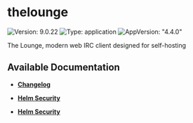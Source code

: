# thelounge

![Version: 9.0.22](https://img.shields.io/badge/Version-9.0.22-informational?style=flat-square) ![Type: application](https://img.shields.io/badge/Type-application-informational?style=flat-square) ![AppVersion: "4.4.0"](https://img.shields.io/badge/AppVersion-"4.4.0"-informational?style=flat-square)

The Lounge, modern web IRC client designed for self-hosting

## Available Documentation

- [**Changelog**](CHANGELOG)

- [**Helm Security**](container-security)

- [**Helm Security**](helm-security)

